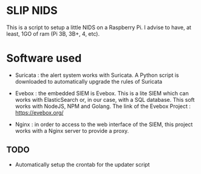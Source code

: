 # SLIP NIDS

This is a script to setup a little NIDS on a Raspberry Pi.
I advise to have, at least, 1GO of ram (Pi 3B, 3B+, 4, etc).


Software used
=============

- Suricata : the alert system works with Suricata. A Python script is downloaded to automatically upgrade the rules of Suricata

- Evebox : the embedded SIEM is Evebox. This is a lite SIEM which can works with ElasticSearch or, in our case, with a SQL database. This soft works with NodeJS, NPM and Golang. The link of the Evebox Project : https://evebox.org/

- Nginx : in order to access to the web interface of the SIEM, this project works with a Nginx server to provide a proxy.


TODO
----

- Automatically setup the crontab for the updater script

